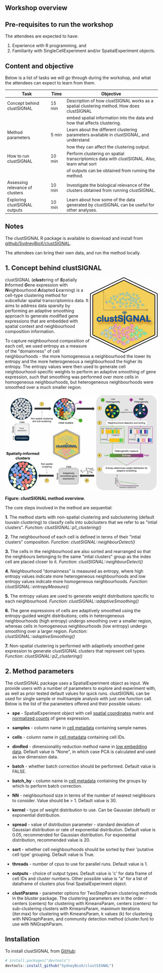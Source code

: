 ## Workshop overview





## Pre-requisites to run the workshop

The attendees are expected to have:

1. Experience with R programming, and
2. Familiarity with SingleCellExperiment and/or SpatialExperiment objects.



## Content and objective
Below is a list of tasks we will go through during the workshop, and what the attendees can expect to learn from them.

| Task                            | Time   | Objective                         |
|---------------------------------|--------|-----------------------------------|
| Concept behind clustSIGNAL      | 15 min | Description of how clustSIGNAL works as a spatial clustering method. How does clustSIGNAL 
|                                 |        | embed spatial information into the data and how that affects clustering.
| Method parameters               | 5 min  | Learn about the different clustering parameters available in clustSIGNAL, and understand 
|                                 |        | how they can affect the clustering output. 
| How to run clustSIGNAL          | 10 min | Perform clustering on spatial transcriptomics data with clustSIGNAL. Also, learn what sort
|                                 |        | of outputs can be obtained from running the method.
| Assessing relevance of clusters | 10 min | Investigate the biological relevance of the clusters obtained from running clustSIGNAL.
| Exploring clustSIGNAL outputs   | 10 min | Learn about how some of the data generated by clustSIGNAL can be useful for other analyses.



## Notes

The clustSIGNAL R package is available to download and install from [github/SydneyBioX/clustSIGNAL](https://github.com/SydneyBioX/clustSIGNAL).

The attendees can bring their own data, and run the method locally. 



## 1.  Concept behind clustSIGNAL

<img src="inst/images/clustSIGNAL_hex.jpg" align="right" height="250" width="225"/>

clustSIGNAL (***clust***ering of ***S***patially ***I***nformed ***G***ene expression with ***N***eighbourhood ***A***dapted ***L***earning) is a cell-type clustering method for subcellular spatial transcriptomics data. It aims to address data sparsity by performing an adaptive smoothing approach to generate modified gene expressions that are embedded with spatial context and neighbourhood composition information.

To capture neighbourhood composition of each cell, we used entropy as a measure of the "domainness" of cell neighbourhoods - the more homogeneous a neighbourhood the lower its entropy and the more heterogeneous a neighbourhood the higher its entropy. The entropy values were then used to generate cell neighbourhood-specific weights to perform an adaptive smoothing of gene expression, such that smoothing was performed over more cells in homogeneous neighbourhoods, but heterogeneous neighbourhoods were smoothed over a much smaller region. 


<img src="inst/images/Fig1_schematic.jpg" align="middle"/>

**Figure: clustSIGNAL method overview.**

The core steps involved in the method are sequential:

**1.** The method starts with non-spatial clustering and subclustering (default louvain clustering) to classify cells into subclusters that we refer to as "intial clusters".
*Function: clustSIGNAL::p1_clustering()*

**2.** The neighbourhood of each cell is defined in terms of their "intial clusters" composition.
*Function: clustSIGNAL::neighbourDetect()*

**3.** The cells in the neighbourhood are also sorted and rearranged so that the neighbours belonging to the same "intial clusters" group as the index cell are placed closer to it.
*Function: clustSIGNAL::neighbourDetect()*

**4.** Neighbourhood “domainness” is measured as entropy, where high entropy values indicate more heterogeneous neighbourhoods and low entropy values indicate more homogeneous neighbourhoods.
*Function: clustSIGNAL::entropyMeasure()*

**5.** The entropy values are used to generate weight distributions specific to each neighbourhood.
*Function: clustSIGNAL::adaptiveSmoothing()*

**6.** The gene expressions of cells are adaptively smoothed using the entropy-guided weight distributions; cells in heterogeneous neighbourhoods (high entropy) undergo smoothing over a smaller region, whereas cells in homogeneous neighbourhoods (low entropy) undergo smoothing over a larger region.
*Function: clustSIGNAL::adaptiveSmoothing()*

**7.** Non-spatial clustering is performed with adaptively smoothed gene expression to generate clustSIGNAL clusters that represent cell types.
*Function: clustSIGNAL::p2_clustering()*



## 2.  Method parameters

The clustSIGNAL package uses a SpatialExperiment object as input. We provide users with a number of parameters to explore and experiment with, as well as prior tested default values for quick runs. clustSIGNAL can be used for single sample or multisample analysis with just one function call. Below is the list of the parameters offered and their possible values:

-   **spe** - SpatialExperiment object with cell [spatial coordinates](## "Stored in the spatialCoords(spe) cell location section") matrix and [normalized counts](## "Stored under logcounts(spe) assay") of gene expression.

-   **samples** - column name in [cell metadata](## "Stored in the colData(spe) section") containing sample names.

-   **cells** - column name in [cell metadata](## "Stored in the colData(spe) section") containing cell IDs.

-   **dimRed** - dimensionality reduction method name in [low embedding data](## "Stored in the reducedDimNames(spe) embeddings section"). Default value is "None", in which case PCA is calculated and used as low dimension data.

-   **batch** - whether batch correction should be performed. Default value is FALSE.

-   **batch_by** - column name in [cell metadata](## "Stored in the colData(spe) section") containing the groups by which to perform batch correction.

-   **NN** - neighbourhood size in terms of the number of nearest neighbours to consider. Value should be \> 1. Default value is 30.

-   **kernel** - type of weight distribution to use. Can be Gaussian (default) or exponential distribution.

-   **spread** - value of distribution parameter - standard deviation of Gaussian distribution or rate of exponential distribution. Default value is 0.05, recommended for Gaussian distribution. For exponential distribution, recommended value is 20.

-   **sort** - whether cell neighbourhoods should be sorted by their 'putative cell type' grouping. Default value is True.

-   **threads** - number of cpus to use for parallel runs. Default value is 1.

-   **outputs** - choice of output types. Default value is 'c' for data frame of cell IDs and cluster numbers. Other possible value is "a" for a list of dataframe of clusters plus final SpatialExperiment object.

-   **clustParams** - parameter options for TwoStepParam clustering methods in the bluster package. The clustering parameters are in the order - centers (centers) for clustering with KmeansParam, centers (centers) for sub-clustering clusters with KmeansParam, maximum iterations (iter.max) for clustering with KmeansParam, k values (k) for clustering with NNGraphParam, and community detection method (cluster.fun) to use with NNGraphParam.



## Installation

To install clustSIGNAL from [GitHub](https://github.com/SydneyBioX/clustSIGNAL):

``` r
# install.packages("devtools")
devtools::install_github("SydneyBioX/clustSIGNAL")
```
